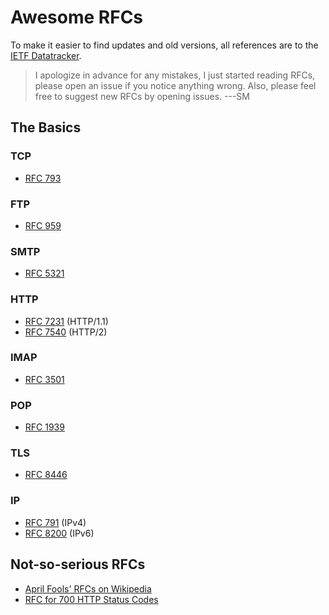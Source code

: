 # Awesome RFCs

To make it easier to find updates and old versions, all references are to the
[IETF Datatracker](https://datatracker.ietf.org/).

> I apologize in advance for any mistakes, I just started reading RFCs, please open an issue if you notice anything wrong. Also, please feel free to suggest new RFCs by opening issues. ---SM

## The Basics

### TCP

* [RFC 793]()

### FTP

* [RFC 959](https://datatracker.ietf.org/doc/rfc959/)

### SMTP

* [RFC 5321](https://datatracker.ietf.org/doc/rfc5321/)

### HTTP

* [RFC 7231](https://datatracker.ietf.org/doc/rfc7231/) (HTTP/1.1)
* [RFC 7540](https://datatracker.ietf.org/doc/rfc7540/) (HTTP/2)

### IMAP

* [RFC 3501](https://datatracker.ietf.org/doc/rfc3501/)

### POP

* [RFC 1939](https://datatracker.ietf.org/doc/rfc1939/)

### TLS

* [RFC 8446](https://datatracker.ietf.org/doc/rfc8446/)

### IP

* [RFC 791](https://datatracker.ietf.org/doc/rfc791/) (IPv4)
* [RFC 8200](https://datatracker.ietf.org/doc/rfc8200/) (IPv6)

## Not-so-serious RFCs

* [April Fools' RFCs on Wikipedia](https://en.wikipedia.org/wiki/April_Fools%27_Day_Request_for_Comments#List_of_April_1st_RFCs)
* [RFC for 700 HTTP Status Codes](https://github.com/joho/7XX-rfc)

